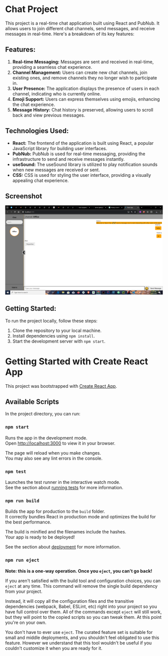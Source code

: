 
# Chat Project

This project is a real-time chat application built using React and PubNub. It allows users to join different chat channels, send messages, and receive messages in real-time. Here's a breakdown of its key features:

## Features:

1. **Real-time Messaging:** Messages are sent and received in real-time, providing a seamless chat experience.
2. **Channel Management:** Users can create new chat channels, join existing ones, and remove channels they no longer wish to participate in.
3. **User Presence:** The application displays the presence of users in each channel, indicating who is currently online.
4. **Emoji Support:** Users can express themselves using emojis, enhancing the chat experience.
5. **Message History:** Chat history is preserved, allowing users to scroll back and view previous messages.

## Technologies Used:

- **React:** The frontend of the application is built using React, a popular JavaScript library for building user interfaces.
- **PubNub:** PubNub is used for real-time messaging, providing the infrastructure to send and receive messages instantly.
- **useSound:** The useSound library is utilized to play notification sounds when new messages are received or sent.
- **CSS:** CSS is used for styling the user interface, providing a visually appealing chat experience.

## Screenshot
![UI](src/PubNubChat/assets/chat-app.png)

## Getting Started:

To run the project locally, follow these steps:

1. Clone the repository to your local machine.
2. Install dependencies using `npm install`.
3. Start the development server with `npm start`.


# Getting Started with Create React App

This project was bootstrapped with [Create React App](https://github.com/facebook/create-react-app).

## Available Scripts

In the project directory, you can run:

### `npm start`

Runs the app in the development mode.\
Open [http://localhost:3000](http://localhost:3000) to view it in your browser.

The page will reload when you make changes.\
You may also see any lint errors in the console.

### `npm test`

Launches the test runner in the interactive watch mode.\
See the section about [running tests](https://facebook.github.io/create-react-app/docs/running-tests) for more information.

### `npm run build`

Builds the app for production to the `build` folder.\
It correctly bundles React in production mode and optimizes the build for the best performance.

The build is minified and the filenames include the hashes.\
Your app is ready to be deployed!

See the section about [deployment](https://facebook.github.io/create-react-app/docs/deployment) for more information.

### `npm run eject`

**Note: this is a one-way operation. Once you `eject`, you can't go back!**

If you aren't satisfied with the build tool and configuration choices, you can `eject` at any time. This command will remove the single build dependency from your project.

Instead, it will copy all the configuration files and the transitive dependencies (webpack, Babel, ESLint, etc) right into your project so you have full control over them. All of the commands except `eject` will still work, but they will point to the copied scripts so you can tweak them. At this point you're on your own.

You don't have to ever use `eject`. The curated feature set is suitable for small and middle deployments, and you shouldn't feel obligated to use this feature. However we understand that this tool wouldn't be useful if you couldn't customize it when you are ready for it.


